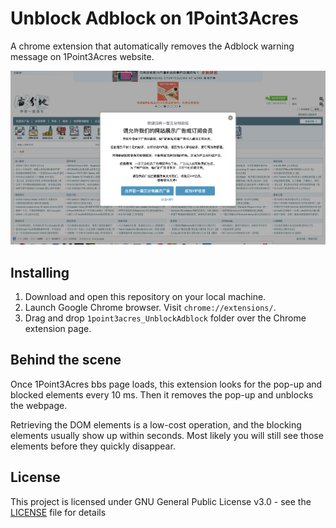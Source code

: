 # Unblock Adblock on 1Point3Acres

A chrome extension that automatically removes the Adblock warning message on 1Point3Acres website.

![](./images/1point3acres_adblock_screenshot.png)

## Installing

1. Download and open this repository on your local machine.
2. Launch Google Chrome browser. Visit `chrome://extensions/`.
3. Drag and drop `1point3acres_UnblockAdblock` folder over the Chrome extension page.

## Behind the scene

Once 1Point3Acres bbs page loads, this extension looks for the pop-up and blocked elements every 10 ms. Then it removes the pop-up and unblocks the webpage.

Retrieving the DOM elements is a low-cost operation, and the blocking elements usually show up within seconds. Most likely you will still see those elements before they quickly disappear.

## License

This project is licensed under GNU General Public License v3.0 - see the [LICENSE](LICENSE) file for details
